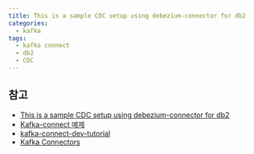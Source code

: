 ```yaml
---
title: This is a sample CDC setup using debezium-connector for db2
categories:
  - kafka
tags: 
  - kafka connect
  - db2
  - CDC
---
```



## 참고 
- [This is a sample CDC setup using debezium-connector for db2](https://github.com/pete013/db2-debezium-kafka-connector)
- [Kafka-connect 예제](https://velog.io/@och5351/Kafka-connect-%EC%98%88%EC%A0%9C)
- [kafka-connect-dev-tutorial](https://github.com/dalelane/kafka-connect-developers-intro-tutorial.git)
- [Kafka Connectors](https://docs.lenses.io/latest/connectors)
